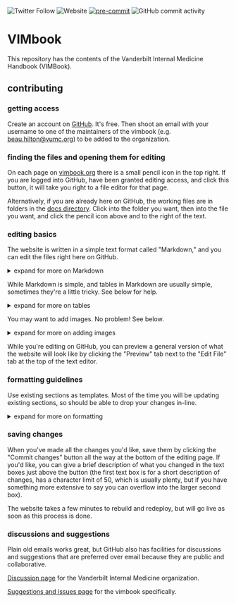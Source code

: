 
![Twitter Follow](https://img.shields.io/twitter/follow/VUMCMedicineRes?style=social)
![Website](https://img.shields.io/website?url=https%3A%2F%2Fvimbook.beauhilton.com)
[![pre-commit](https://img.shields.io/badge/pre--commit-enabled-brightgreen?logo=pre-commit&logoColor=white)](https://github.com/pre-commit/pre-commit)
![GitHub commit activity](https://img.shields.io/github/commit-activity/m/vanderbilt-internal-medicine/vimbook)

# VIMbook

This repository has the contents of the Vanderbilt Internal Medicine Handbook (VIMBook).


## contributing


### getting access

Create an account on [GitHub](https://github.com/).
It's free.
Then shoot an email with your username to one of the maintainers of the vimbook (e.g. beau.hilton@vumc.org)
to be added to the organization.


### finding the files and opening them for editing

On each page on [vimbook.org](vimbook.beauhilton.com)
there is a small pencil icon in the top right.
If you are logged into GitHub,
have been granted editing access,
and click this button,
it will take you right to a file editor for that page.

Alternatively, if you are already here on GitHub,
the working files are in folders in the [docs directory](https://github.com/vanderbilt-internal-medicine/vimbook/tree/main/docs).
Click into the folder you want, then into the file you want,
and click the pencil icon above and to the right of the text.


### editing basics

The website is written in a simple text format called "Markdown,"
and you can edit the files right here on GitHub.

<details>
  <summary> expand for more on Markdown </summary>

---

Markdown is a very simple text format
that closely resembles the formatting
we tend to use in medical documentation.
E.g. a single '#' is used to denote a top-level header,
multiple '##' denote sub-headings,
'\-' are used to denote list items
(put a blank line before you start a new list,
or markdown will think you're just putting a hyphen into a sentence),
'\*' around things mark them as important.

The tool that builds the website will
convert this markup into prettier and uniform styles,
so you don't have to worry about getting the indentation or font just right.

Here's a [cheat sheet](https://www.markdownguide.org/cheat-sheet/)
for the main formatting options.

---

</details>

While Markdown is simple,
and tables in Markdown are usually simple,
sometimes they're a little tricky.
See below for help.

<details>
  <summary> expand for more on tables </summary>

---

If you have a simple table, use Markdown tables, described [here](https://www.markdownguide.org/extended-syntax/#tables).
(That link also contains a link to an [online tool](https://www.tablesgenerator.com/markdown_tables)
that makes the task much less tedious.)

If you have a complex table,
e.g. the [options for CAD evaluation](https://vimbook.beauhilton.com/cardiology/cardiology-chest-pain/#diagnostic-studies),
where the "Indications" column has cells that span several rows,
you may need to fall back to html tables,
which are a bit more complicated but by no means intractable.
Contact one of the maintainers.
If you can, make your table in Excel/Google Sheets/Word first (style it up how you like in one of those tools)
and send the file or link with your email.

If you're feeling intrepid,
you can make your html table yourself using this [online tool](https://www.tablesgenerator.com/html_tables),
which is a visual editor similar to Excel or Google Sheets,
with buttons for merging cells, etc.,
that will output the html table code.
It supports copy-paste from Excel/Sheets/Word.
(pro-tip: click the "Do not generate CSS" button)

---

</details>

You may want to add images. No problem! See below.

<details>
  <summary> expand for more on adding images</summary>

---

Below are some examples and best practices.

Here's a link for more on
[images in Markdown](https://www.markdownguide.org/basic-syntax/#images-1).

First, make sure you have the rights to the image
(i.e. you made it,
  it's protected under public domain or fair use,
  or you obtained rights from the appropriate source)

Then, the basic approach (add this line into your document):

`![cat](/docs/images/500.jpg)`

 Which will result in:

![cat](/docs/images/500.jpg)

The exclamation point is shorthand
that tells Markdown you would like to place an image here.

The brackets contain the "alt-text" for your image,
which is a brief description, useful for those with sight-related disability.
You can also see the alt-text if you hover your mouse over the image,
or long-press on a touch device.

Next you need to tell Markdown how to find the image file.

The image in the example lives in our repository,
in the "images" folder that lives under the "docs" folder.

All images should go here.

[Direct link to images folder](https://github.com/vanderbilt-internal-medicine/vimbook/tree/main/docs/images)

If you navigate to that folder,
you can drag and drop images from your file system,
or click the "+" button above and to the right of the list of files,
then "Upload files."

Give each image a descriptive name,
e.g. `parasternal-long.jpg` instead of just `image92.jpg`.
(`500.jpg` is 500 pixel image of a cute cat, included for testing).

A full example might look something like:

`![parasternal long view of cardiac ultrasound](../images/parasternal-long.jpg)`

**Important Note**

That `/docs/images/500.jpg` and `../images/parasternal-long.jpg`
business in the examples
tells the computer how to navigate your files and folders,
starting from wherever your current file is and going down into subfolders,
to find the file you want.

Because the section files for this book live in subfolders of `docs`,
you need to tell Markdown to go up to the main docs folder before looking
for the images folder. This is easy to do, but also easy to forget.

The parasternal-long example shows how to do it;
The `..` part is ancient computer shorthand for "go up one folder."

Since the images will always live in the same folder,
and the section files will always be in subfolders one level down from `docs`,
the most foolproof way to add a new image is to copy the whole parasternal-long example,
and only change the name of the image and the alt text.

---

</details>

While you're editing on GitHub,
you can preview a general version of what the website
will look like by clicking the "Preview" tab
next to the "Edit File" tab at the top of the text editor.

### formatting guidelines

Use existing sections as templates.
Most of the time you will be updating existing sections,
so should be able to drop your changes in-line.

<details>
  <summary> expand for more on formatting </summary>

---

File names: `subject-section.md`, e.g. `cardiology-acs.md`

Text formatting:

_rough example (adjusted to fit in this document):_

## topic du jour

Author-Name McGee, Author-Name ZcGee

---

### Background

in the beginning...

### Presentation

and then (s)he...

### Management

---

_end example._

Every section should start with a single '#',
which denotes a top-level header ("h1").
You can have no more than one section with a top-level header,
or the internal table of contents for each page will break.

Next put a blank line,
followed by the author name[s], in alphabetical order if more than one.

Then another blank line, and "---".
This will add a line before the text proper starts.

Most sections will have a single layer of subsections,
e.g. "Background", "Presentation", "Evaluation", "Management".
These should each be second-level headers, i.e. "##".

Sub-subsections (e.g. the "Management" subsection of ACS has sub-subsections for STEMI, NSTEMI, etc.) should each be third-level headers, i.e. "###".

You can use deeper levels of subsections (e.g. "####"),
but the website engine doesn't differentiate after the third level,
so readers won't be able to tell how deep the organizational rabbit hole goes.
Attempt to flatten the organization so you don't require deeper sectioning,
or consider splitting the topic into multiple topics.

---

</details>

### saving changes

When you've made all the changes you'd like,
save them by clicking the "Commit changes" button
all the way at the bottom of the editing page.
If you'd like, you can give a brief description of what you changed
in the text boxes just above the button
(the first text box is for a short description of changes,
has a character limit of 50, which is usually plenty,
but if you have something more extensive to say you can overflow into the larger second box).

The website takes a few minutes to rebuild and redeploy,
but will go live as soon as this process is done.


### discussions and suggestions

Plain old emails works great,
but GitHub also has facilities for discussions and suggestions
that are preferred over email because they are public and collaborative.

[Discussion page](https://github.com/vanderbilt-internal-medicine/vimbook/discussions) for the Vanderbilt Internal Medicine organization.

[Suggestions and issues page](https://github.com/vanderbilt-internal-medicine/vimbook/issues) for the vimbook specifically.
